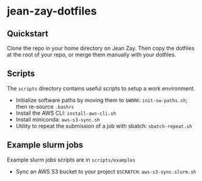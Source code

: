 # jean-zay-dotfiles

## Quickstart

Clone the repo in your home directory on Jean Zay. Then copy the dotfiles at the root of your repo, or merge them manually with your dotfiles.

## Scripts

The `scripts` directory contains useful scripts to setup a work environment.

* Initialize software paths by moving them to `$WORK`: `init-sw-paths.sh`; then re-source `.bashrc`
* Install the AWS CLI: `install-aws-cli.sh`
* Install miniconda: `aws-s3-sync.sh`
* Utility to repeat the submission of a job with sbatch: `sbatch-repeat.sh`

## Example slurm jobs

Example slurm jobs scripts are in `scripts/examples`

* Sync an AWS S3 bucket to your project `$SCRATCH`: `aws-s3-sync.slurm.sh`
